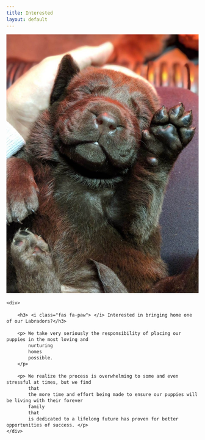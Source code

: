 ```yaml
---
title: Interested
layout: default
---
```


<section class="row">
    <img src="./images/puppies5.JPG" alt="One of the adorable puppies that are available">

    <div>

        <h3> <i class="fas fa-paw"> </i> Interested in bringing home one of our Labradors?</h3>

        <p> We take very seriously the responsibility of placing our puppies in the most loving and
            nurturing
            homes
            possible.
        </p>

        <p> We realize the process is overwhelming to some and even stressful at times, but we find
            that
            the more time and effort being made to ensure our puppies will be living with their forever
            family
            that
            is dedicated to a lifelong future has proven for better opportunities of success. </p>
    </div>
</section>